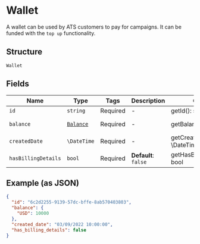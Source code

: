 
# Wallet

A wallet can be used by ATS customers to pay for campaigns. It can be funded with the `top up` functionality.

## Structure

`Wallet`

## Fields

| Name | Type | Tags | Description | Getter | Setter |
|  --- | --- | --- | --- | --- | --- |
| `id` | `string` | Required | - | getId(): string | setId(string id): void |
| `balance` | [`Balance`](../../doc/models/balance.md) | Required | - | getBalance(): Balance | setBalance(Balance balance): void |
| `createdDate` | `\DateTime` | Required | - | getCreatedDate(): \DateTime | setCreatedDate(\DateTime createdDate): void |
| `hasBillingDetails` | `bool` | Required | **Default**: `false` | getHasBillingDetails(): bool | setHasBillingDetails(bool hasBillingDetails): void |

## Example (as JSON)

```json
{
  "id": "6c2d2255-9139-57dc-bffe-8ab570403803",
  "balance": {
    "USD": 10000
  },
  "created_date": "03/09/2022 10:00:00",
  "has_billing_details": false
}
```

